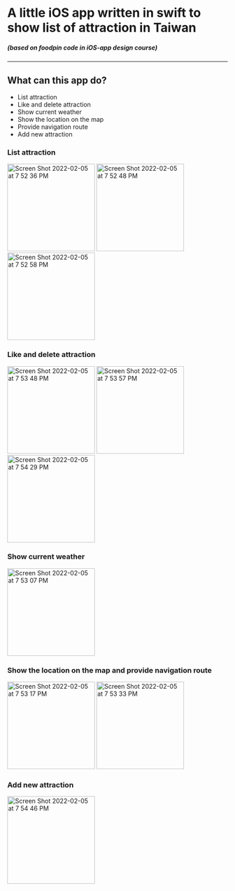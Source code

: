 # A little iOS app written in swift to show list of attraction in Taiwan
##### (based on foodpin code in iOS-app design course)
---
## What can this app do?
- List attraction
- Like and delete attraction
- Show current weather
- Show the location on the map
- Provide navigation route
- Add new attraction

### List attraction
<p float="left">
  <img width="200" alt="Screen Shot 2022-02-05 at 7 52 36 PM" src="https://user-images.githubusercontent.com/79236612/152641082-f0ceb776-a508-4c2e-a42f-451d7ae2e030.png">
  <img width="200" alt="Screen Shot 2022-02-05 at 7 52 48 PM" src="https://user-images.githubusercontent.com/79236612/152641114-d5a331d6-66c4-4b11-ae8b-d9c6d3b52c19.png">
 <img width="200" alt="Screen Shot 2022-02-05 at 7 52 58 PM" src="https://user-images.githubusercontent.com/79236612/152641121-c8bc5b0f-d8a1-4de8-9c8b-6824e1e0e94f.png">

</p>

### Like and delete attraction
<p float="left">
<img width="200" alt="Screen Shot 2022-02-05 at 7 53 48 PM" src="https://user-images.githubusercontent.com/79236612/152641156-7d5b75f5-277a-4603-9335-2cc3b78b2eb6.png">
<img width="200" alt="Screen Shot 2022-02-05 at 7 53 57 PM" src="https://user-images.githubusercontent.com/79236612/152641169-e6db6403-4712-4a8c-8add-c5cf0bd3fa2d.png">
  <img width="200" alt="Screen Shot 2022-02-05 at 7 54 29 PM" src="https://user-images.githubusercontent.com/79236612/152641172-7d16b32a-2dd8-4854-920c-b942dffc2e26.png">


</p>


### Show current weather
<img width="200" alt="Screen Shot 2022-02-05 at 7 53 07 PM" src="https://user-images.githubusercontent.com/79236612/152641177-6d89e012-26e4-43e6-9919-81fea11fb229.png">



### Show the location on the map and provide navigation route
<p float="left">
 <img width="200" alt="Screen Shot 2022-02-05 at 7 53 17 PM" src="https://user-images.githubusercontent.com/79236612/152641189-53bb4766-d982-47e0-84b6-67d40f2f5afd.png">
<img width="200" alt="Screen Shot 2022-02-05 at 7 53 33 PM" src="https://user-images.githubusercontent.com/79236612/152641195-c9657379-8b6e-4e87-b2f1-fefa4acbc386.png">

</p>

### Add new attraction
<img width="200" alt="Screen Shot 2022-02-05 at 7 54 46 PM" src="https://user-images.githubusercontent.com/79236612/152641199-a2f02369-a1f5-413e-bbcd-5d41eb53df0f.png">


